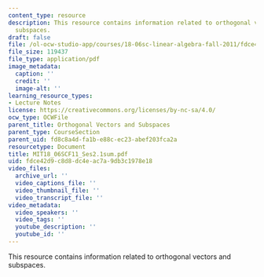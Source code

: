 ```yaml
---
content_type: resource
description: This resource contains information related to orthogonal vectors and
  subspaces.
draft: false
file: /ol-ocw-studio-app/courses/18-06sc-linear-algebra-fall-2011/fdce42d9c8d8dc4eac7a9db3c1978e18_MIT18_06SCF11_Ses2.1sum.pdf
file_size: 119437
file_type: application/pdf
image_metadata:
  caption: ''
  credit: ''
  image-alt: ''
learning_resource_types:
- Lecture Notes
license: https://creativecommons.org/licenses/by-nc-sa/4.0/
ocw_type: OCWFile
parent_title: Orthogonal Vectors and Subspaces
parent_type: CourseSection
parent_uid: fd8c8a4d-fa1b-e88c-ec23-abef203fca2a
resourcetype: Document
title: MIT18_06SCF11_Ses2.1sum.pdf
uid: fdce42d9-c8d8-dc4e-ac7a-9db3c1978e18
video_files:
  archive_url: ''
  video_captions_file: ''
  video_thumbnail_file: ''
  video_transcript_file: ''
video_metadata:
  video_speakers: ''
  video_tags: ''
  youtube_description: ''
  youtube_id: ''
---
```

This resource contains information related to orthogonal vectors and subspaces.